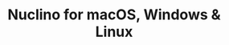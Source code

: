 ---
name: Nuclino
url: 'https://app.nuclino.com'
category: Productivity
title: 'Nuclino for macOS, Windows & Linux'
key: nuclino

---